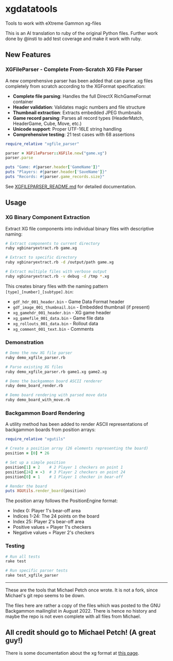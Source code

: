 # xgdatatools
Tools to work with eXtreme Gammon xg-files

This is an AI translation to ruby of the original Python files.
Further work done by @insti to add test coverage and make it work with ruby.

## New Features

### XGFileParser - Complete From-Scratch XG File Parser

A new comprehensive parser has been added that can parse .xg files completely from scratch according to the XGFormat specification:

- **Complete file parsing**: Handles the full DirectX RichGameFormat container
- **Header validation**: Validates magic numbers and file structure  
- **Thumbnail extraction**: Extracts embedded JPEG thumbnails
- **Game record parsing**: Parses all record types (HeaderMatch, HeaderGame, Cube, Move, etc.)
- **Unicode support**: Proper UTF-16LE string handling
- **Comprehensive testing**: 21 test cases with 68 assertions

```ruby
require_relative "xgfile_parser"

parser = XGFileParser::XGFile.new("game.xg")
parser.parse

puts "Game: #{parser.header['GameName']}"
puts "Players: #{parser.header['SaveName']}" 
puts "Records: #{parser.game_records.size}"
```

See [XGFILEPARSER_README.md](XGFILEPARSER_README.md) for detailed documentation.

## Usage

### XG Binary Component Extraction

Extract XG file components into individual binary files with descriptive naming:

```bash
# Extract components to current directory
ruby xgbinaryextract.rb game.xg

# Extract to specific directory  
ruby xgbinaryextract.rb -d /output/path game.xg

# Extract multiple files with verbose output
ruby xgbinaryextract.rb -v debug -d /tmp *.xg
```

This creates binary files with the naming pattern `[type]_[number]_[subtype].bin`:
- `gdf_hdr_001_header.bin` - Game Data Format header
- `gdf_image_001_thumbnail.bin` - Embedded thumbnail (if present)
- `xg_gamehdr_001_header.bin` - XG game header
- `xg_gamefile_001_data.bin` - Game file data
- `xg_rollouts_001_data.bin` - Rollout data
- `xg_comment_001_text.bin` - Comments

### Demonstration
```bash
# Demo the new XG file parser
ruby demo_xgfile_parser.rb

# Parse existing XG files  
ruby demo_xgfile_parser.rb game1.xg game2.xg

# Demo the backgammon board ASCII renderer
ruby demo_board_render.rb

# Demo board rendering with parsed move data
ruby demo_board_with_move.rb
```

### Backgammon Board Rendering

A utility method has been added to render ASCII representations of backgammon boards from position arrays:

```ruby
require_relative "xgutils"

# Create a position array (26 elements representing the board)
position = [0] * 26

# Set up a simple position
position[1] = 2    # 2 Player 1 checkers on point 1
position[24] = -3  # 3 Player 2 checkers on point 24
position[0] = 1    # 1 Player 1 checker in bear-off

# Render the board
puts XGUtils.render_board(position)
```

The position array follows the PositionEngine format:
- Index 0: Player 1's bear-off area
- Indices 1-24: The 24 points on the board
- Index 25: Player 2's bear-off area
- Positive values = Player 1's checkers
- Negative values = Player 2's checkers

### Testing
```bash
# Run all tests
rake test

# Run specific parser tests
rake test_xgfile_parser
```


-----
These are the tools that Michael Petch once wrote.
It is not a fork, since Michael's git repo seems to be down.

The files here are rather a copy of the files which was posted
to the GNU Backgammon mailinglist in August 2022. There is hence
no history and maybe the repo is not even complete with all files
from Michael.

All credit should go to Michael Petch! (A great guy!)
-----

There is some documentation about the xg format at [this page](https://www.extremegammon.com/XGformat.aspx).


